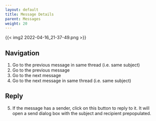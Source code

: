 ```yaml
---
layout: default
title: Message Details
parent: Messages
weight: 20
---
```


{{< img2 2022-04-16_21-37-49.png >}}

## Navigation

1. Go to the previous message in same thread (i.e. same subject)
2. Go to the previous message
3. Go to the next message
4. Go to the next message in same thread (i.e. same subject)

## Reply

5. If the message has a sender, click on this button to reply to it.
It will open a send dialog box with the subject and recipient prepopulated.

